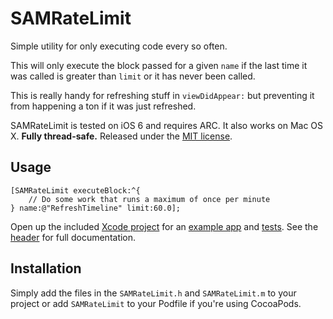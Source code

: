# SAMRateLimit

Simple utility for only executing code every so often.

This will only execute the block passed for a given `name` if the last time it was called is greater than `limit` or it has never been called.

This is really handy for refreshing stuff in `viewDidAppear:` but preventing it from happening a ton if it was just refreshed.

SAMRateLimit is tested on iOS 6 and requires ARC. It also works on Mac OS X. **Fully thread-safe.** Released under the [MIT license](LICENSE).

## Usage

``` objc
[SAMRateLimit executeBlock:^{
    // Do some work that runs a maximum of once per minute
} name:@"RefreshTimeline" limit:60.0];
```

Open up the included [Xcode project](SAMRateLimit.xcodeproj) for an [example app](Example) and [tests](Tests). See the [header](SAMRateLimit/SAMRateLimit.h) for full documentation.

## Installation

Simply add the files in the `SAMRateLimit.h` and `SAMRateLimit.m` to your project or add `SAMRateLimit` to your Podfile if you're using CocoaPods.
